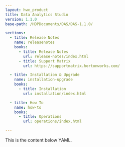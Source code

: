 ```yaml
---
layout: hwx_product
title: Data Analytics Studio
version: 1.1.0
base-path: /HDPDocuments/DAS/DAS-1.1.0/

sections:
  - title: Release Notes
    name: releasenotes
    books:
      - title: Release Notes
        url: release-notes/index.html
      - title: Support Matrix
        url: https://supportmatrix.hortonworks.com/

  - title: Installation & Upgrade
    name: installation-upgrade
    books:
      - title: Installation
        url: installation/index.html

  - title: How To
    name: how-to
    books:
      - title: Operations
        url: operations/index.html

---
```


This is the content below YAML.
